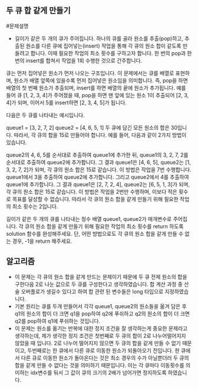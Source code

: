 ## 두 큐 합 같게 만들기
#문제설명
   - 길이가 같은 두 개의 큐가 주어집니다. 하나의 큐를 골라 원소를 추출(pop)하고, 추출된 원소를 다른 큐에 집어넣는(insert) 작업을 통해 각 큐의 원소 합이 같도록 만들려고 합니다. 이때 필요한 작업의 최소 횟수를 구하고자 합니다. 한 번의 pop과 한 번의 insert를 합쳐서 작업을 1회 수행한 것으로 간주합니다.

큐는 먼저 집어넣은 원소가 먼저 나오는 구조입니다. 이 문제에서는 큐를 배열로 표현하며, 원소가 배열 앞쪽에 있을수록 먼저 집어넣은 원소임을 의미합니다. 즉, pop을 하면 배열의 첫 번째 원소가 추출되며, insert를 하면 배열의 끝에 원소가 추가됩니다. 예를 들어 큐 [1, 2, 3, 4]가 주어졌을 때, pop을 하면 맨 앞에 있는 원소 1이 추출되어 [2, 3, 4]가 되며, 이어서 5를 insert하면 [2, 3, 4, 5]가 됩니다.

다음은 두 큐를 나타내는 예시입니다.

queue1 = [3, 2, 7, 2]
queue2 = [4, 6, 5, 1]
두 큐에 담긴 모든 원소의 합은 30입니다. 따라서, 각 큐의 합을 15로 만들어야 합니다. 예를 들어, 다음과 같이 2가지 방법이 있습니다.

queue2의 4, 6, 5를 순서대로 추출하여 queue1에 추가한 뒤, queue1의 3, 2, 7, 2를 순서대로 추출하여 queue2에 추가합니다. 그 결과 queue1은 [4, 6, 5], queue2는 [1, 3, 2, 7, 2]가 되며, 각 큐의 원소 합은 15로 같습니다. 이 방법은 작업을 7번 수행합니다.
queue1에서 3을 추출하여 queue2에 추가합니다. 그리고 queue2에서 4를 추출하여 queue1에 추가합니다. 그 결과 queue1은 [2, 7, 2, 4], queue2는 [6, 5, 1, 3]가 되며, 각 큐의 원소 합은 15로 같습니다. 이 방법은 작업을 2번만 수행하며, 이보다 적은 횟수로 목표를 달성할 수 없습니다.
따라서 각 큐의 원소 합을 같게 만들기 위해 필요한 작업의 최소 횟수는 2입니다.

길이가 같은 두 개의 큐를 나타내는 정수 배열 queue1, queue2가 매개변수로 주어집니다. 각 큐의 원소 합을 같게 만들기 위해 필요한 작업의 최소 횟수를 return 하도록 solution 함수를 완성해주세요. 단, 어떤 방법으로도 각 큐의 원소 합을 같게 만들 수 없는 경우, -1을 return 해주세요.

## 알고리즘

   - 이 문제는 각 큐의 원소 합을 같게 만드는 문제이기 때문에 두 큐 전체 원소의 합을 구한다음 2로 나눈 값으로 두 큐를 구성한다고 생각하였습니다. 합 계산 과정 중 산술 오버플로가 생길수 있다고 하여 합 관련 된 변수들은 long 타입으로 지정하였습니다.
   - 기본 원리는 큐를 두개 만들어서 각각 queue1, queue2의 원소들을 옮겨 담은 후 q1의 원소의 합이 더 크면 q1을 pop하여 q2에 푸쉬하고 q2의 원소의 합이 더 크면 q2를 pop하여 q1에 푸쉬하는 것입니다.
   - 이 문제는 원소를 옮기는 반복에 대한 정지 조건을 잘 생각하는게 중요한 문제라고 생각하는데, 제가 생각한 정지 조건은 첫번째로 두 큐의 합이 2로 나누어떨어지지 않았을 때 입니다. 2로 나누어 떨어지지 않으면 두 큐의 합을 같게 만들 수 없기 때문이고, 두번째로는 한 큐에서 다른 큐로 이동한 원소가 되돌아오기 전입니다. 한 큐에서 다른 큐로 이동한 원소가 돌아온다는 것은 최소 경우의 수가 아닐뿐더러 두 큐의 합을 같게 만들 수 없다는 것을 의미하기 때문입니다. 이는 각 큐마다 이동횟수를 의미하는 idx변수를 둬서 그 값이 큐의 크기의 2배가 넘어가면 정지하도록 하였습니다.
 

